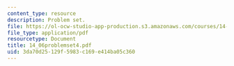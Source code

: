 ```yaml
---
content_type: resource
description: Problem set.
file: https://ol-ocw-studio-app-production.s3.amazonaws.com/courses/14-06-intermediate-macroeconomic-theory-spring-2004/3da70d25129f5983c169e414ba05c360_14_06problemset4.pdf
file_type: application/pdf
resourcetype: Document
title: 14_06problemset4.pdf
uid: 3da70d25-129f-5983-c169-e414ba05c360
---
```

